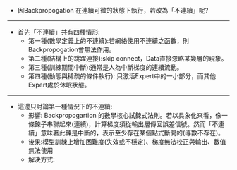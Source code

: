 * 因Backpropogation 在連續可微的狀態下執行，若改為「不連續」呢?
---
* 首先「不連續」共有四種情形:
  * 第一種(數學定義上的不連續):若網絡使用不連續之函數，則Backpropogation會無法作用。
  * 第二種(結構上的跳躍連接):skip connect，Data直接忽略某幾層的現象。
  * 第三種(訓練期間中斷):通常是人為中斷梯度的連續流動。
  * 第四種(動態與稀疏的條件執行): 只激活Expert中的一小部分，而其他Expert處於休眠狀態。
---
* 這邊只討論第一種情況下的不連續:
  * 影響: Backpropogartion 的數學核心試鍊式法則。若以具象化來看，像一條鍊子串聯起來(連續)，計算梯度須從輸出層傳回誤差信號。然而「不連續」意味著此鍊是中斷的，表示至少存在某個點式斷開的(導數不存在)。
  * 後果:模型訓練上增加困難度(失效或不穩定)、梯度無法校正與輸出、數值無法使用
  * 解決方式:
      
  

